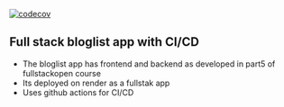 [![codecov](https://codecov.io/gh/BulegaHassan/bloglist_ci-cd/graph/badge.svg?token=1W5Y9F1NOD)](https://codecov.io/gh/BulegaHassan/bloglist_ci-cd)
## Full stack bloglist app with CI/CD
- The bloglist app has frontend and backend as developed in part5 of fullstackopen course
- Its deployed on render as a fullstak app
- Uses github actions for CI/CD